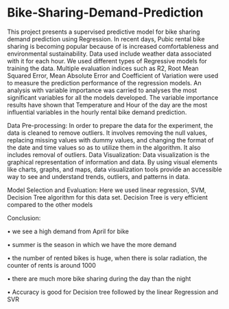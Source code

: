 # Bike-Sharing-Demand-Prediction
This project presents a supervised predictive model for bike sharing demand prediction using Regression. In recent days, Pubic rental bike sharing is becoming popular because of is increased comfortableness and environmental sustainability. Data used include weather data associated with it for each hour. We used different types of Regressive models for training the data. Multiple evaluation indices such as R2, Root Mean Squared Error, Mean Absolute Error and Coefficient of Variation were used to measure the prediction performance of the regression models. An analysis with variable importance was carried to analyses the most significant variables for all the models developed. The variable importance results have shown that Temperature and Hour of the day are the most influential variables in the hourly rental bike demand prediction.

Data Pre-processing:
In order to prepare the data for the experiment, the data is cleaned to remove outliers. It involves removing the null values, replacing missing values with dummy values, and changing the format of the date and time values so as to utilize them in the algorithm. It also includes removal of outliers.
 Data Visualization:
 Data visualization is the graphical representation of information and data. By using visual elements like charts, graphs, and maps, data visualization tools provide an accessible way to see and understand trends, outliers, and patterns in data.

Model Selection and Evaluation:
Here we used linear regression, SVM, Decision Tree algorithm for this data set. Decision Tree   is very efficient compared to the other models  

Conclusion:

•	we see a high demand from April for bike

•	summer is the season in which we have the more demand

•	the number of rented bikes is huge, when there is solar radiation, the counter of rents is around 1000

•	there are much more bike sharing during the day than the night

•	Accuracy is good for Decision tree followed by the linear Regression and SVR
